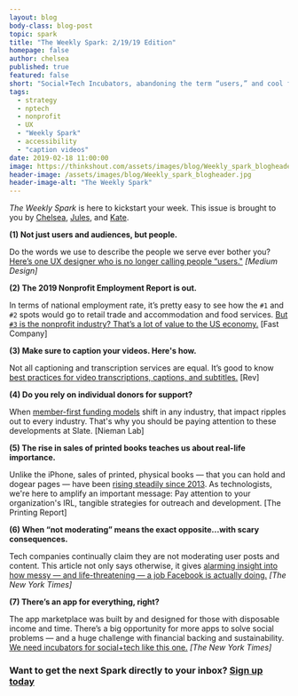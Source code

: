 ```yaml
---
layout: blog
body-class: blog-post
topic: spark
title: "The Weekly Spark: 2/19/19 Edition"
homepage: false
author: chelsea
published: true
featured: false
short: "Social+Tech Incubators, abandoning the term “users,” and cool findings from the Nonprofit Employment Report."
tags:
  - strategy
  - nptech
  - nonprofit
  - UX
  - "Weekly Spark"
  - accessibility
  - "caption videos"
date: 2019-02-18 11:00:00
image: https://thinkshout.com/assets/images/blog/Weekly_spark_blogheader.jpg
header-image: /assets/images/blog/Weekly_spark_blogheader.jpg
header-image-alt: "The Weekly Spark"
---
```


_The Weekly Spark_ is here to kickstart your week. This issue is brought to you by [Chelsea](https://thinkshout.com/team/chelsea/), [Jules](https://thinkshout.com/team/jules/), and [Kate](https://thinkshout.com/team/kate/).

**(1) Not just users and audiences, but people.**

Do the words we use to describe the people we serve ever bother you? [Here’s one UX designer who is no longer calling people “users."](https://medium.com/s/user-friendly/why-im-done-saying-user-user-experience-and-ux-in-2019-4fdfc6b7de23) _[Medium Design]_

**(2) The 2019 Nonprofit Employment Report is out.**

In terms of national employment rate, it’s pretty easy to see how the `#1` and `#2` spots would go to retail trade and accommodation and food services. [But `#3` is the nonprofit industry? That’s a lot of value to the US economy.](https://www.fastcompany.com/90305058/these-4-charts-illustrate-how-valuable-nonprofits-are-to-the-u-s-economy)  [Fast Company]

**(3) Make sure to caption your videos. Here's how.**

Not all captioning and transcription services are equal. It’s good to know [best practices for video transcriptions, captions, and subtitles.](https://www.rev.com/blog/video-captions-different-methods) [Rev]

**(4) Do you rely on individual donors for support?**

When [member-first funding models](http://www.niemanlab.org/2019/02/with-supporting-cast-slate-wants-to-build-the-paid-membership-layer-of-podcasting/) shift in any industry, that impact ripples out to every industry. That's why you should be paying attention to these developments at Slate. [Nieman Lab]

**(5) The rise in sales of printed books teaches us about real-life importance.**

Unlike the iPhone, sales of printed, physical books — that you can hold and dogear pages — have been [rising steadily since 2013](http://theprintingreport.com/2018/05/03/the-rise-in-popularity-of-printed-books-continues/). As technologists, we're here to amplify an important message: Pay attention to your organization's IRL, tangible strategies for outreach and development. [The Printing Report]

**(6) When “not moderating” means the exact opposite...with scary consequences.**

Tech companies continually claim they are not moderating user posts and content. This article not only says otherwise, it gives [alarming insight into how messy — and life-threatening — a job Facebook is actually doing.](https://www.nytimes.com/2018/12/27/world/facebook-moderators.html) _[The New York Times]_


**(7) There’s an app for everything, right?**

The app marketplace was built by and designed for those with disposable income and time. There’s a big opportunity for more apps to solve social problems — and a huge challenge with financial backing and sustainability. [We need incubators for social+tech like this one.](https://www.nytimes.com/2019/02/12/opinion/start-ups-apps-social-impact.html) _[The New York Times]_


### Want to get the next Spark directly to your inbox? [**Sign up today**](http://eepurl.com/dFrmtn)

